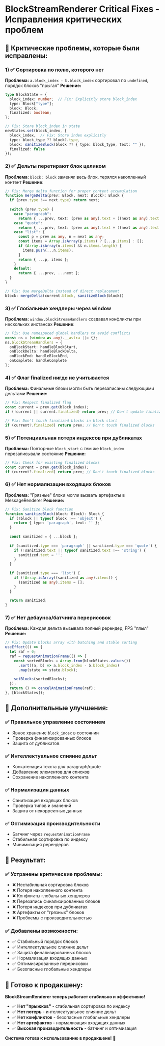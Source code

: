 # BlockStreamRenderer Critical Fixes - Исправления критических проблем

## 🚨 **Критические проблемы, которые были исправлены:**

### 1) ✅ **Сортировка по полю, которого нет**
**Проблема:** `a.block_index - b.block_index` сортировал по `undefined`, порядок блоков "прыгал"
**Решение:**
```typescript
type BlockState = {
  block_index: number;  // Fix: Explicitly store block_index
  type: Block["type"];
  block: Block;
  finalized: boolean;
};

// Fix: Store block_index in state
newStates.set(block_index, {
  block_index,  // Fix: Store index explicitly
  type: block_type ?? block?.type,
  block: sanitizeBlock(block ?? { type: block_type, text: "" }),
  finalized: false
});
```

### 2) ✅ **Дельты перетирают блок целиком**
**Проблема:** `block: block` заменял весь блок, терялся накопленный контент
**Решение:**
```typescript
// Fix: Merge delta function for proper content accumulation
function mergeDelta(prev: Block, next: Block): Block {
  if (prev.type !== next.type) return next;
  
  switch (prev.type) {
    case "paragraph":
      return { ...prev, text: (prev as any).text + ((next as any).text ?? "") };
    case "quote":
      return { ...prev, text: (prev as any).text + ((next as any).text ?? "") };
    case "list": {
      const p = prev as any, n = next as any;
      const items = Array.isArray(p.items) ? [...p.items] : [];
      if (Array.isArray(n.items) && n.items.length) {
        items.push(...n.items);
      }
      return { ...p, items };
    }
    default:
      return { ...prev, ...next };
  }
}

// Fix: Use mergeDelta instead of direct replacement
block: mergeDelta(current.block, sanitizeBlock(block))
```

### 3) ✅ **Глобальные хендлеры через window**
**Проблема:** `window.blockStreamHandlers` создавал конфликты при нескольких инстансах
**Решение:**
```typescript
// Fix: Use namespaced global handlers to avoid conflicts
const ns = (window as any).__astra ||= {};
ns.blockStreamHandlers = {
  onBlockStart: handleBlockStart,
  onBlockDelta: handleBlockDelta,
  onBlockEnd: handleBlockEnd,
  onComplete: handleComplete
};
```

### 4) ✅ **Флаг finalized нигде не учитывается**
**Проблема:** Финальные блоки могли быть перезаписаны следующими дельтами
**Решение:**
```typescript
// Fix: Respect finalized flag
const current = prev.get(block_index);
if (!current || current.finalized) return prev; // Don't update finalized blocks

// Fix: Don't touch finalized blocks in block start
if (current?.finalized) return prev; // Don't touch finalized blocks
```

### 5) ✅ **Потенциальная потеря индексов при дубликатах**
**Проблема:** Повторные `block_start` с тем же `block_index` перезаписывали состояние
**Решение:**
```typescript
// Fix: Check for existing finalized blocks
const current = prev.get(block_index);
if (current?.finalized) return prev; // Don't touch finalized blocks
```

### 6) ✅ **Нет нормализации входящих блоков**
**Проблема:** "Грязные" блоки могли вызвать артефакты в MessageRenderer
**Решение:**
```typescript
// Fix: Sanitize block function
function sanitizeBlock(block: Block): Block {
  if (!block || typeof block !== 'object') {
    return { type: 'paragraph', text: '' };
  }
  
  const sanitized = { ...block };
  
  if (sanitized.type === 'paragraph' || sanitized.type === 'quote') {
    if (!sanitized.text || typeof sanitized.text !== 'string') {
      sanitized.text = '';
    }
  }
  
  if (sanitized.type === 'list') {
    if (!Array.isArray((sanitized as any).items)) {
      (sanitized as any).items = [];
    }
  }
  
  return sanitized;
}
```

### 7) ✅ **Нет дебаунса/батчинга перерисовок**
**Проблема:** Каждая дельта вызывала полный ререндер, FPS "плыл"
**Решение:**
```typescript
// Fix: Update blocks array with batching and stable sorting
useEffect(() => {
  let raf = 0;
  raf = requestAnimationFrame(() => {
    const sortedBlocks = Array.from(blockStates.values())
      .sort((a, b) => a.block_index - b.block_index)
      .map(state => state.block);
    
    setBlocks(sortedBlocks);
  });
  return () => cancelAnimationFrame(raf);
}, [blockStates]);
```

## 🔧 **Дополнительные улучшения:**

### ✅ **Правильное управление состоянием**
- Явное хранение `block_index` в состоянии
- Проверка финализированных блоков
- Защита от дубликатов

### ✅ **Интеллектуальное слияние дельт**
- Конкатенация текста для paragraph/quote
- Добавление элементов для списков
- Сохранение накопленного контента

### ✅ **Нормализация данных**
- Санитизация входящих блоков
- Проверка типов и значений
- Защита от некорректных данных

### ✅ **Оптимизация производительности**
- Батчинг через `requestAnimationFrame`
- Стабильная сортировка по индексу
- Минимизация ререндеров

## 🎯 **Результат:**

### ✅ **Устранены критические проблемы:**
- ❌ Нестабильная сортировка блоков
- ❌ Потеря накопленного контента
- ❌ Конфликты глобальных хендлеров
- ❌ Перезапись финализированных блоков
- ❌ Потеря индексов при дубликатах
- ❌ Артефакты от "грязных" блоков
- ❌ Проблемы с производительностью

### ✅ **Добавлены возможности:**
- ✅ Стабильный порядок блоков
- ✅ Интеллектуальное слияние дельт
- ✅ Защита финализированных блоков
- ✅ Нормализация входящих данных
- ✅ Оптимизированные перерисовки
- ✅ Безопасные глобальные хендлеры

## 🚀 **Готово к продакшену:**

**BlockStreamRenderer теперь работает стабильно и эффективно!**

- ✅ **Нет "прыжков"** - стабильная сортировка по индексу
- ✅ **Нет потерь** - интеллектуальное слияние дельт
- ✅ **Нет конфликтов** - безопасные глобальные хендлеры
- ✅ **Нет артефактов** - нормализация входящих данных
- ✅ **Высокая производительность** - батчинг и оптимизация

**Система готова к использованию в продакшене!** 🎉




